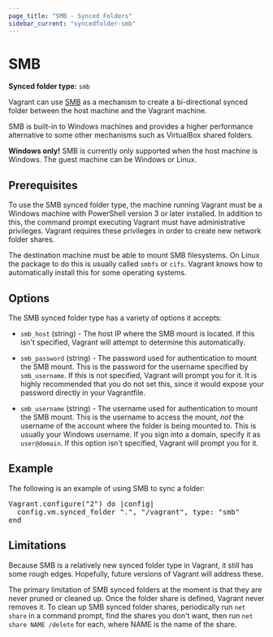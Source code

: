 ```yaml
---
page_title: "SMB - Synced Folders"
sidebar_current: "syncedfolder-smb"
---
```


# SMB

**Synced folder type:** `smb`

Vagrant can use [SMB](http://en.wikipedia.org/wiki/Server_Message_Block)
as a mechanism to create a bi-directional synced folder between the host
machine and the Vagrant machine.

SMB is built-in to Windows machines and provides a higher performance
alternative to some other mechanisms such as VirtualBox shared folders.

<div class="alert alert-info">
	<p>
		<strong>Windows only!</strong> SMB is currently only supported
		when the host machine is Windows. The guest machine can be Windows
		or Linux.
	</p>
</div>

## Prerequisites

To use the SMB synced folder type, the machine running Vagrant must be
a Windows machine with PowerShell version 3 or later installed. In addition to this, the command prompt executing Vagrant
must have administrative privileges. Vagrant requires these privileges in
order to create new network folder shares.

The destination machine must be able to mount SMB filesystems. On Linux
the package to do this is usually called `smbfs` or `cifs`. Vagrant knows
how to automatically install this for some operating systems.

## Options

The SMB synced folder type has a variety of options it accepts:

* `smb_host` (string) - The host IP where the SMB mount is located. If this
  isn't specified, Vagrant will attempt to determine this automatically.

* `smb_password` (string) - The password used for authentication to mount
  the SMB mount. This is the password for the username specified by
  `smb_username`. If this is not specified, Vagrant will prompt you for it.
  It is highly recommended that you do not set this, since it would expose
  your password directly in your Vagrantfile.

* `smb_username` (string) - The username used for authentication to mount
  the SMB mount. This is the username to access the mount, _not_ the username
  of the account where the folder is being mounted to. This is usually your
  Windows username. If you sign into a domain, specify it as `user@domain`.
  If this option isn't specified, Vagrant will prompt you for it.

## Example

The following is an example of using SMB to sync a folder:

<pre class="prettyprint">
Vagrant.configure("2") do |config|
  config.vm.synced_folder ".", "/vagrant", type: "smb"
end
</pre>

## Limitations

Because SMB is a relatively new synced folder type in Vagrant, it still
has some rough edges. Hopefully, future versions of Vagrant will address
these.

The primary limitation of SMB synced folders at the moment is that they are
never pruned or cleaned up. Once the folder share is defined, Vagrant never
removes it. To clean up SMB synced folder shares, periodically run
`net share` in a command prompt, find the shares you don't want, then
run `net share NAME /delete` for each, where NAME is the name of the share.
